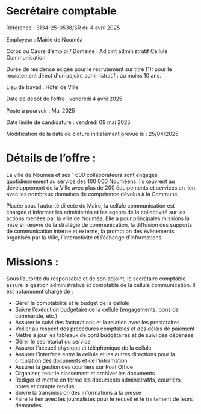 # Secrétaire comptable

Référence : 3134-25-0538/SR du 4 avril 2025

Employeur : Mairie de Nouméa

Corps ou Cadre d’emploi / Domaine : Adjoint administratif Cellule Communication

Durée de résidence exigée pour le recrutement sur titre (1): pour le recrutement direct d'un adjoint administratif : au moins 10 ans.

Lieu de travail : Hôtel de Ville

Date de dépôt de l’offre : vendredi 4 avril 2025

Poste à pourvoir : Mai 2025

Date limite de candidature : vendredi 09 mai 2025

Modification de la date de clôture initialement prévue le : 25/04/2025

# Détails de l’offre :

La ville de Nouméa et ses 1 600 collaborateurs sont engagés quotidiennement au service des 100 000 Nouméens. Ils œuvrent au développement de la Ville avec plus de 200 équipements et services en lien avec les nombreux domaines de compétence dévolus à la Commune.

Placée sous l’autorité directe du Maire, la cellule communication est chargée d’informer les administrés et les agents de la collectivité sur les actions menées par la ville de Nouméa. Elle a pour principales missions la mise en œuvre de la stratégie de communication, la diffusion des supports de communication interne et externe, la promotion des évènements organisés par la Ville, l’interactivité et l’échange d’informations.

# Missions :

Sous l’autorité du responsable et de son adjoint, le secrétaire comptable assure la gestion administrative et comptable de la cellule communication. Il est notamment chargé de :

- Gérer la comptabilité et le budget de la cellule
- Suivre l’exécution budgétaire de la cellule (engagements, bons de commande, etc.)
- Assurer le suivi des facturations et la relation avec les prestataires
- Veiller au respect des procédures comptables et des délais de paiement
- Mettre à jour les tableaux de bord budgétaires et de suivi des dépenses
- Gérer le secrétariat du service
- Assurer l’accueil physique et téléphonique de la cellule
- Assurer l’interface entre la cellule et les autres directions pour la circulation des documents et de l’information
- Assurer la gestion des courriers sur Post Office
- Organiser, tenir le classement et archiver les documents
- Rédiger et mettre en forme les documents administratifs, courriers, notes et compte rendus
- Suivre la transmission des informations à la presse
- Faire le lien avec les journalistes pour le recueil et le traitement de leurs demandes.